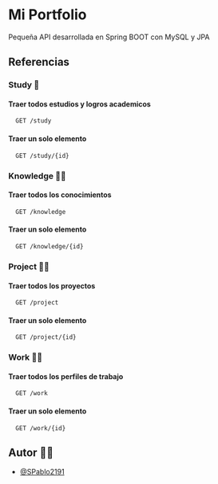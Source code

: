 # Mi Portfolio

Pequeña API desarrollada en Spring BOOT con MySQL y JPA

## Referencias

### Study 👀

#### Traer todos estudios y logros academicos

```http
  GET /study
```

#### Traer un solo elemento

```http
  GET /study/{id}
```
### Knowledge 🐱‍👤
#### Traer todos los conocimientos

```http
  GET /knowledge
```

#### Traer un solo elemento

```http
  GET /knowledge/{id}
```
### Project 🐱‍🏍
#### Traer todos los proyectos

```http
  GET /project
```

#### Traer un solo elemento

```http
  GET /project/{id}
```
### Work 🐱‍💻
#### Traer todos los perfiles de trabajo

```http
  GET /work
```

#### Traer un solo elemento

```http
  GET /work/{id}
```


## Autor 🐱‍🚀

- [@SPablo2191](https://github.com/SPablo2191)
